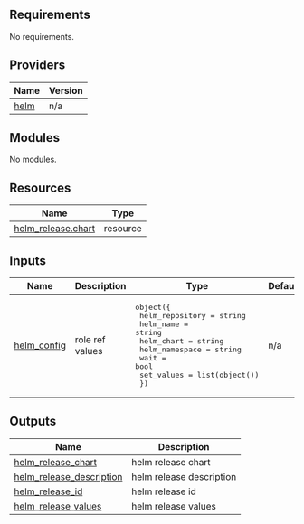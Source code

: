 ## Requirements

No requirements.

## Providers

| Name | Version |
|------|---------|
| <a name="provider_helm"></a> [helm](#provider\_helm) | n/a |

## Modules

No modules.

## Resources

| Name | Type |
|------|------|
| [helm_release.chart](https://registry.terraform.io/providers/hashicorp/helm/latest/docs/resources/release) | resource |

## Inputs

| Name | Description | Type | Default | Required |
|------|-------------|------|---------|:--------:|
| <a name="input_helm_config"></a> [helm\_config](#input\_helm\_config) | role ref values | <pre>object({<br>    helm_repository  = string<br>    helm_name        = string<br>    helm_chart       = string<br>    helm_namespace   = string<br>    wait             = bool<br>    set_values       = list(object())<br>  })</pre> | n/a | yes |

## Outputs

| Name | Description |
|------|-------------|
| <a name="output_helm_release_chart"></a> [helm\_release\_chart](#output\_helm\_release\_chart) | helm release chart |
| <a name="output_helm_release_description"></a> [helm\_release\_description](#output\_helm\_release\_description) | helm release description |
| <a name="output_helm_release_id"></a> [helm\_release\_id](#output\_helm\_release\_id) | helm release id |
| <a name="output_helm_release_values"></a> [helm\_release\_values](#output\_helm\_release\_values) | helm release values |